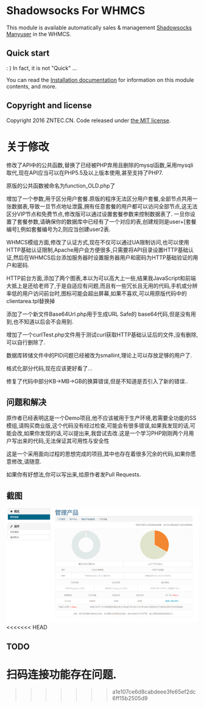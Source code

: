 # Shadowsocks For WHMCS

This module is available automatically sales & management [Shadowsocks Manyuser](https://github.com/mengskysama/shadowsocks/tree/manyuser) in the WHMCS.

## Quick start

: ) In fact, it is not "Quick" ...

You can read the [Installation documentation](https://www.zntec.cn/archives/whmcs-ss-module.html) for information on this module contents, and more.

## Copyright and license

Copyright 2016 ZNTEC.CN. Code released under [the MIT license](https://github.com/babytomas/Shadowsocks-For-WHMCS/blob/master/LICENSE).

# 关于修改

修改了API中的公共函数,替换了已经被PHP弃用且删除的mysql函数,采用mysqli取代,现在API应当可以在PHP5.5及以上版本使用,甚至支持了PHP7.

原版的公共函数被命名为function_OLD.php了

增加了一个参数,用于区分用户套餐.原版的程序无法区分用户套餐,全部节点共用一张数据表,导致一旦节点地址泄露,拥有任意套餐的用户都可以访问全部节点,这无法区分VIP节点和免费节点,修改版可以通过设置套餐参数来控制数据表了.
一旦你设置了套餐参数,请确保你的数据库中已经有了一个对应的表,创建规则是user+[套餐编号],例如套餐编号为2,则应当创建user2表.

WHMCS模组方面,修改了认证方式,现在不仅可以通过UA限制访问,也可以使用HTTP基础认证限制,Apache用户会方便很多,只需要将API目录设置HTTP基础认证,然后在WHMCS后台添加服务器时设置服务器用户和密码为HTTP基础验证的用户和密码.

HTTP前台方面,添加了两个图表,本以为可以高大上一些,结果我JavaScript和前端大抵上是还给老师了,于是自适应有问题,而且有一些冗长且无用的代码,手机或分辨率低的用户访问前台时,图标可能会超出屏幕,如果不喜欢,可以用原版代码中的clientarea.tpl替换掉

添加了一个新文件Base64Url.php用于生成URL Safe的 base64代码,但是没有用到,也不知道以后会不会用到.

增加了一个curlTest.php文件用于测试curl获取HTTP基础认证后的文件,没有删除,可以自行删除了.

数据库转储文件中的PID问题已经被改为smallint,理论上可以存放足够的用户了.

格式化部分代码,现在应该更好看了...

修复了代码中部分KB->MB->GB的换算错误,但是不知道是否引入了新的错误..

## 问题和解决

原作者已经表明这是一个Demo项目,他不应该被用于生产环境,若需要全功能的SS模组,请购买商业版,这个代码没有经过检查,可能会有很多错误,如果我发现的话,可能会改,如果你发现的话,可以提出来,我尝试去改.这是一个学习PHP刚刚两个月用户写出来的代码,无法保证其可用性与安全性

这是一个采用面向过程的思想完成的项目,其中也存在着很多冗余的代码,如果你愿意修改,请随意.

如果你有好想法,你可以写出来,给原作者发Pull Requests.

## 截图

![前台面板](https://raw.githubusercontent.com/ACGunion/Shadowsocks-For-WHMCS/master/screenshot.jpg)
<<<<<<< HEAD

## TODO

扫码连接功能存在问题.
=======
>>>>>>> a1e107ce6d8cabdeee3fe65ef2dc6ff15b2505d9
